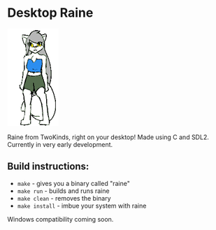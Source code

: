 # Desktop Raine

![Raine!](img/idle_1.png)

Raine from TwoKinds, right on your desktop! Made using C and SDL2. Currently in very early development.

## Build instructions:
* `make` - gives you a binary called "raine"
* `make run` - builds and runs raine
* `make clean` - removes the binary
* `make install` - imbue your system with raine

Windows compatibility coming soon.
